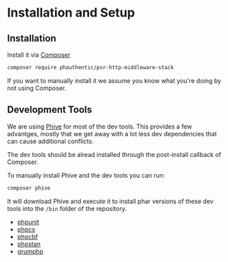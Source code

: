 # Installation and Setup

## Installation

Install it via [Composer](https://getcomposer.org/)

```sh
composer require phauthentic/psr-http-middleware-stack
```

If you want to manually install it we assume you know what you're doing by not using Composer.

## Development Tools

We are using [Phive](https://github.com/phar-io/phive) for most of the dev tools. This provides a few advantges, mostly that we get away with a lot less dev dependencies that can cause additional conflicts.

The dev tools should be alread installed through the post-install callback of Composer.

To manually install Phive and the dev tools you can run:

```sh
composer phive
```

It will download Phive and execute it to install phar versions of these dev tools into the `/bin` folder of the repository.

 * [phpunit](https://phpunit.de/)
 * [phpcs](https://github.com/squizlabs/PHP_CodeSniffer/)
 * [phpcbf](https://github.com/squizlabs/PHP_CodeSniffer/)
 * [phpstan](https://phpstan.org/)
 * [grumphp](https://github.com/phpro/grumphp)

